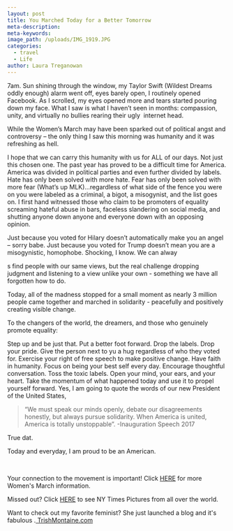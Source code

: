 ```yaml
---
layout: post
title: You Marched Today for a Better Tomorrow
meta-description:
meta-keywords:
image_path: /uploads/IMG_1919.JPG
categories:
  - travel
  - Life
author: Laura Treganowan
---
```



7am. Sun shining through the window, my Taylor Swift (Wildest Dreams oddly enough) alarm went off, eyes barely open, I routinely opened Facebook. As I scrolled, my eyes opened more and tears started pouring down my face. What I saw is what I haven’t seen in months: compassion, unity, and virtually no bullies rearing their ugly &nbsp;internet head.

While the Women’s March may have been sparked out of political angst and controversy – the only thing I saw this morning was humanity and it was refreshing as hell.

I hope that we can carry this humanity with us for ALL of our days. Not just this chosen one. The past year has proved to be a difficult time for America. America was divided in political parties and even further divided by labels. Hate has only been solved with more hate. Fear has only been solved with more fear (What’s up MLK)…regardless of what side of the fence you were on you were labeled as a criminal, a bigot, a misogynist, and the list goes on. I first hand witnessed those who claim to be promoters of equality screaming hateful abuse in bars, faceless slandering on social media, and shutting anyone down anyone and everyone down with an opposing opinion.

Just because you voted for Hilary doesn’t automatically make you an angel – sorry babe. Just because you voted for Trump doesn’t mean you are a misogynistic, homophobe. Shocking, I know. We can alway

s find people with our same views, but the real challenge dropping judgment and listening to a view unlike your own - something we have all forgotten how to do.

Today, all of the madness stopped for a small moment as nearly 3 million people came together and marched in solidarity - peacefully and positively creating visible change.

To the changers of the world, the dreamers, and those who genuinely promote equality:

Step up and be just that. Put a better foot forward. Drop the labels. Drop your pride. Give the person next to yu a hug regardless of who they voted for. Exercise your right of free speech to make positive change. Have faith in humanity. Focus on being your best self every day. Encourage thoughtful conversation. Toss the toxic labels. Open your mind, your ears, and your heart. Take the momentum of what happened today and use it to propel yourself forward. Yes, I am going to quote the words of our new President of the United States,

> “We must speak our minds openly, debate our disagreements honestly, but always pursue solidarity. When America is united, America is totally unstoppable”. -Inauguration Speech 2017 &nbsp;

True dat.

Today and everyday, I am proud to be an American.

&nbsp;

Your connection to the movement is important! Click [HERE](https://www.womensmarch.com/100/action2) for more Women's March information.&nbsp;

Missed out? Click [HERE](https://www.nytimes.com/interactive/2017/01/21/world/womens-march-pictures.html?_r=1) to see NY Times Pictures from all over the world.

Want to check out my favorite feminist? She just launched a blog and it's fabulous .[ TrishMontaine.com](http://www.trishmontaine.com/)